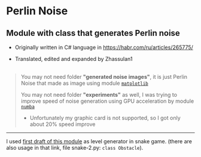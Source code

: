 # Perlin Noise

## Module with class that generates Perlin noise

- Originally written in C# language in https://habr.com/ru/articles/265775/

- Translated, edited and expanded by Zhassulan1
<br><br>
>You may not need folder __"generated noise images"__, it is just Perlin Noise that made as image using module [`matplotlib`](https://matplotlib.org/)
>
>You may not need folder __"experiments"__ as well, I was trying to improve speed of noise generation using GPU acceleration by module [`numba`](https://numba.pydata.org/)
>- Unfortunately my graphic card is not supported, so I got only about 20% speed improve
---

I used [first draft of this module](https://github.com/Zhassulan1/pp2-22BD030547/tree/main/practice/snake%20-%202) as level generator in snake game.
(there are also usage in that link, file snake-2.py: `class Obstacle`).
